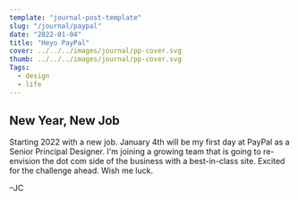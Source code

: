 ```yaml
---
template: "journal-post-template"
slug: "/journal/paypal"
date: "2022-01-04"
title: "Heyo PayPal"
cover: ../../../images/journal/pp-cover.svg
thumb: ../../../images/journal/pp-cover.svg
Tags:
  - design
  - life
---
```


## New Year, New Job

Starting 2022 with a new job. January 4th will be my first day at PayPal as a Senior Principal Designer. I'm joining a growing team that is going to re-envision the dot com side of the business with a best-in-class site. Excited for the challenge ahead. Wish me luck.

–JC
